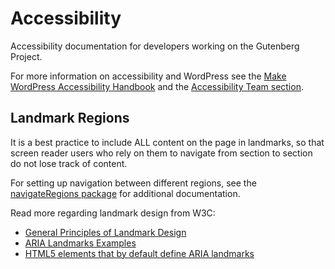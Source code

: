 # Accessibility

Accessibility documentation for developers working on the Gutenberg Project.

For more information on accessibility and WordPress see the [Make WordPress Accessibility Handbook](https://make.wordpress.org/accessibility/handbook/) and the [Accessibility Team section](https://make.wordpress.org/accessibility/).

## Landmark Regions

It is a best practice to include ALL content on the page in landmarks, so that screen reader users who rely on them to navigate from section to section do not lose track of content.

For setting up navigation between different regions, see the [navigateRegions package](/packages/components/src/higher-order/navigate-regions/README.md) for additional documentation.

Read more regarding landmark design from W3C:

-   [General Principles of Landmark Design](https://www.w3.org/WAI/ARIA/apg/practices/landmark-regions/#x4-2-general-principles-of-landmark-design)
-   [ARIA Landmarks Examples](https://www.w3.org/WAI/ARIA/apg/example-index/landmarks/)
-   [HTML5 elements that by default define ARIA landmarks](https://www.w3.org/WAI/ARIA/apg/practices/landmark-regions/#x4-1-html-sectioning-elements)
